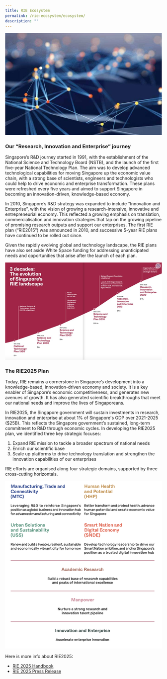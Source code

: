 ```yaml
---
title: RIE Ecosystem
permalink: /rie-ecosystem/ecosystem/
description: ""
---
```

![](/images/RIE%20Ecosystem/rie%20cover.jpg)
### Our “Research, Innovation and Enterprise” journey​ ###

Singapore’s R&D journey started in 1991, with the establishment of the National Science and Technology Board (NSTB), and the launch of the first five-year National Technology Plan. The aim was to develop advanced technological capabilities for moving Singapore up the economic value chain, with a strong base of scientists, engineers and technologists who could help to drive economic and enterprise transformation. These plans were refreshed every five years and aimed to support Singapore in becoming an innovation-driven, knowledge-based economy.

In 2010, Singapore’s R&D strategy was expanded to include “Innovation and Enterprise”, with the vision of growing a research-intensive, innovative and entrepreneurial economy. This reflected a growing emphasis on translation, commercialisation and innovation strategies that tap on the growing pipeline of promising research outputs and support our enterprises. The first RIE plan (“RIE2015”) was announced in 2010, and successive 5-year RIE plans have continued to be rolled out since.

Given the rapidly evolving global and technology landscape, the RIE plans have also set aside White Space funding for addressing unanticipated needs and opportunities that arise after the launch of each plan. 

![](/images/RIE%20Ecosystem/screenshot%202023-04-08%20023453.jpg)

### The RIE2025 Plan ###

Today, RIE remains a cornerstone in Singapore’s development into a knowledge-based, innovation-driven economy and society. It is a key enabler of Singapore’s economic competitiveness, and generates new avenues of growth. It has also generated scientific breakthroughs that meet our national needs and improve the lives of Singaporeans.

In RIE2025, the Singapore government will sustain investments in research, innovation and enterprise at about 1% of Singapore's GDP over 2021-2025 ($25B). This reflects the Singapore government’s sustained, long-term commitment to R&D through economic cycles. In developing the RIE2025 plan, we identified three key strategic focuses:

1. Expand RIE mission to tackle a broader spectrum of national needs
2. Enrich our scientific base
3. Scale up platforms to drive technology translation and strengthen the innovation capabilities of our enterprises

RIE efforts are organised along four strategic domains, supported by three cross-cutting horizontals.

![](/images/RIE%20Ecosystem/domains.png)

Here is more info about RIE2025:

* [RIE 2025 Handbook](https://go.gov.sg/rie-2025-handbook)
* [RIE 2025 Press Release](https://go.gov.sg/rie-2025-pressrelease)